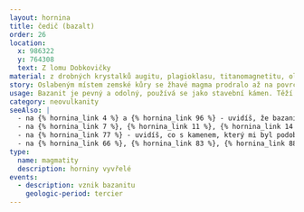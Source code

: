 ```yaml
---
layout: hornina
title: čedič (bazalt)
order: 26
location:
  x: 986322
  y: 764308
  text: Z lomu Dobkovičky
material: z drobných krystalků augitu, plagioklasu, titanomagnetitu, olivínu, nefelínu, natrolitu, analcimu, biotitu, mikrolitu a kalcitu
story: Oslabeným místem zemské kůry se žhavé magma prodralo až na povrch. Z řady sopek střídavě vytékala láva a vyletovala oblaka popela a kamenů. Z lávy, která utuhla v přívodním kanálu sopky - sopouchu, vznikla pevná hornina - bazanit. Při chladnutí bazanit rozpukal na nepravidelné sloupce. Později eroze zničila sopečný kužel, tvořený popelem a struskou a odkryla odolný bazanitový sopouch.
usage: Bazanit je pevný a odolný, používá se jako stavební kámen. Těží se v lomu, drtí se na menší kousky, které se pak třídí podle velikosti. Přidává se do betonových a asfaltových směsí pro stavební účely.
category: neovulkanity
seeAlso: |
  - na {% hornina_link 4 %} a {% hornina_link 96 %} - uvidíš, že bazanity v terciéru vznikaly i na jiných místech a mohou vypadat různě
  - na {% hornina_link 7 %}, {% hornina_link 11 %}, {% hornina_link 14 %}, {% hornina_link 27 %}, {% hornina_link 30 %}, {% hornina_link 37 %}, {% hornina_link 38 %}, {% hornina_link 57 %}, {% hornina_link 70 %} a {% hornina_link 78 %} - uvidíš, že výlevné vyvřeliny vznikaly v různých obdobích a v různých prostředích a že mohou mít mnoho podob                                                                            
  - na {% hornina_link 77 %} - uvidíš, co s kamenem, který mi byl podobný udělala slabá metamorfóza
  - na {% hornina_link 66 %}, {% hornina_link 83 %}, {% hornina_link 88 %} a {% hornina_link 95 %} - uvidíš, jak vypadají kameny, které se mi kdysy podobaly a prošly silnou metamorfózou 
type:
  name: magmatity
  description: horniny vyvřelé
events:
  - description: vznik bazanitu
    geologic-period: tercier
---
```


